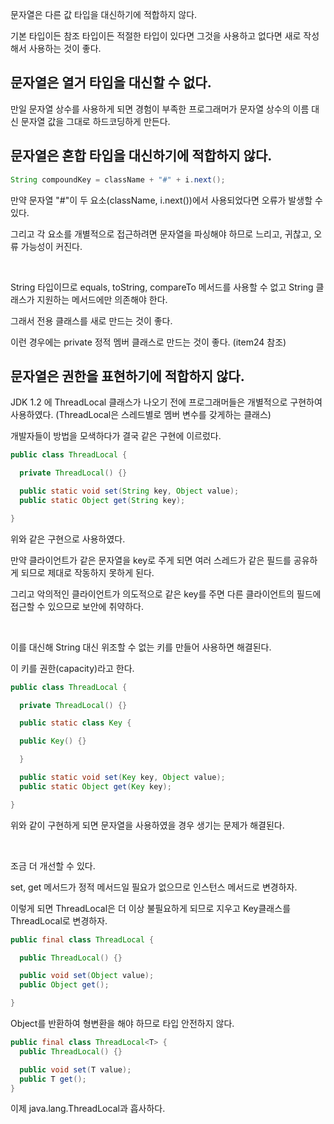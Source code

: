 문자열은 다른 값 타입을 대신하기에 적합하지 않다.

기본 타입이든 참조 타입이든 적절한 타입이 있다면 그것을 사용하고 없다면 새로 작성해서 사용하는 것이 좋다.

## 문자열은 열거 타입을 대신할 수 없다.

만일 문자열 상수를 사용하게 되면 경험이 부족한 프로그래머가 문자열 상수의 이름 대신 문자열 값을 그대로 하드코딩하게 만든다.

## 문자열은 혼합 타입을 대신하기에 적합하지 않다.

``` java
String compoundKey = className + "#" + i.next();
```

만약 문자열 "#"이 두 요소(className, i.next())에서 사용되었다면 오류가 발생할 수 있다.

그리고 각 요소를 개별적으로 접근하려면 문자열을 파싱해야 하므로 느리고, 귀찮고, 오류 가능성이 커진다.

</br>

String 타입이므로 equals, toString, compareTo 메서드를 사용할 수 없고 String 클래스가 지원하는 메서드에만 의존해야 한다.

그래서 전용 클래스를 새로 만드는 것이 좋다.

이런 경우에는 private 정적 멤버 클래스로 만드는 것이 좋다. (item24 참조)

## 문자열은 권한을 표현하기에 적합하지 않다.

JDK 1.2 에 ThreadLocal 클래스가 나오기 전에 프로그래머들은 개별적으로 구현하여 사용하였다. (ThreadLocal은 스레드별로 멤버 변수를 갖게하는 클래스)

개발자들이 방법을 모색하다가 결국 같은 구현에 이르렀다.

``` java
public class ThreadLocal {

  private ThreadLocal() {}

  public static void set(String key, Object value);
  public static Object get(String key);

}
```

위와 같은 구현으로 사용하였다.

만약 클라이언트가 같은 문자열을 key로 주게 되면 여러 스레드가 같은 필드를 공유하게 되므로 제대로 작동하지 못하게 된다.

그리고 악의적인 클라이언트가 의도적으로 같은 key를 주면 다른 클라이언트의 필드에 접근할 수 있으므로 보안에 취약하다.

</br>

이를 대신해 String 대신 위조할 수 없는 키를 만들어 사용하면 해결된다.

이 키를 권한(capacity)라고 한다.

``` java
public class ThreadLocal {

  private ThreadLocal() {}

  public static class Key {

  public Key() {}

  }

  public static void set(Key key, Object value);
  public static Object get(Key key);

}
```

위와 같이 구현하게 되면 문자열을 사용하였을 경우 생기는 문제가 해결된다.

</br>

조금 더 개선할 수 있다.

set, get 메서드가 정적 메서드일 필요가 없으므로 인스턴스 메서드로 변경하자.

이렇게 되면 ThreadLocal은 더 이상 불필요하게 되므로 지우고 Key클래스를 ThreadLocal로 변경하자.

``` java
public final class ThreadLocal {

  public ThreadLocal() {}

  public void set(Object value);
  public Object get();

}
```

Object를 반환하여 형변환을 해야 하므로 타입 안전하지 않다.

``` java
public final class ThreadLocal<T> {
  public ThreadLocal() {}

  public void set(T value);
  public T get();
}
```

이제 java.lang.ThreadLocal과 흡사하다.
